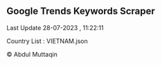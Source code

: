 

## Google Trends Keywords Scraper 
 
Last Update 28-07-2023 , 11:22:11

Country List :
VIETNAM.json



© Abdul Muttaqin 
